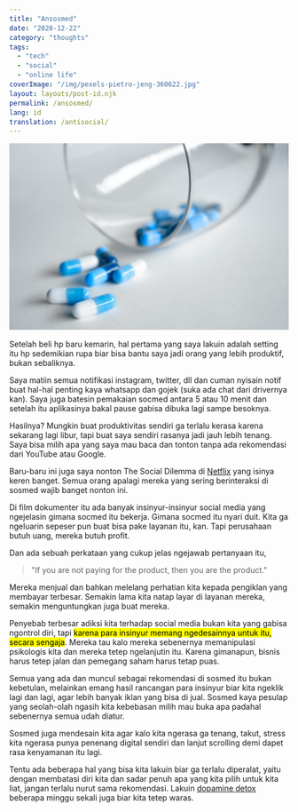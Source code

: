 ```yaml
---
title: "Ansosmed"
date: "2020-12-22"
category: "thoughts"
tags:
  - "tech"
  - "social"
  - "online life"
coverImage: "/img/pexels-pietro-jeng-360622.jpg"
layout: layouts/post-id.njk
permalink: /ansosmed/
lang: id
translation: /antisocial/
---
```


![ansosmed](/img/pexels-pietro-jeng-360622.jpg)

Setelah beli hp baru kemarin, hal pertama yang saya lakuin adalah setting itu hp sedemikian rupa biar bisa bantu saya jadi orang yang lebih produktif, bukan sebaliknya.

Saya matiin semua notifikasi instagram, twitter, dll dan cuman nyisain notif buat hal-hal penting kaya whatsapp dan gojek (suka ada chat dari drivernya kan). Saya juga batesin pemakaian socmed antara 5 atau 10 menit dan setelah itu aplikasinya bakal pause gabisa dibuka lagi sampe besoknya.

Hasilnya? Mungkin buat produktivitas sendiri ga terlalu kerasa karena sekarang lagi libur, tapi buat saya sendiri rasanya jadi jauh lebih tenang. Saya bisa milih apa yang saya mau baca dan tonton tanpa ada rekomendasi dari YouTube atau Google.

Baru-baru ini juga saya nonton The Social Dilemma di [Netflix](https://www.netflix.com/title/81254224) yang isinya keren banget. Semua orang apalagi mereka yang sering berinteraksi di sosmed wajib banget nonton ini.

Di film dokumenter itu ada banyak insinyur-insinyur social media yang ngejelasin gimana socmed itu bekerja. Gimana socmed itu nyari duit. Kita ga ngeluarin sepeser pun buat bisa pake layanan itu, kan. Tapi perusahaan butuh uang, mereka butuh profit.

Dan ada sebuah perkataan yang cukup jelas ngejawab pertanyaan itu,

> "If you are not paying for the product, then you are the product."

Mereka menjual dan bahkan melelang perhatian kita kepada pengiklan yang membayar terbesar. Semakin lama kita natap layar di layanan mereka, semakin menguntungkan juga buat mereka.

Penyebab terbesar adiksi kita terhadap social media bukan kita yang gabisa ngontrol diri, tapi <mark>karena para insinyur memang ngedesainnya untuk itu, secara sengaja</mark>. Mereka tau kalo mereka sebenernya memanipulasi psikologis kita dan mereka tetep ngelanjutin itu. Karena gimanapun, bisnis harus tetep jalan dan pemegang saham harus tetap puas.

Semua yang ada dan muncul sebagai rekomendasi di sosmed itu bukan kebetulan, melainkan emang hasil rancangan para insinyur biar kita ngeklik lagi dan lagi, agar lebih banyak iklan yang bisa di jual. Sosmed kaya pesulap yang seolah-olah ngasih kita kebebasan milih mau buka apa padahal sebenernya semua udah diatur.

Sosmed juga mendesain kita agar kalo kita ngerasa ga tenang, takut, stress kita ngerasa punya penenang digital sendiri dan lanjut scrolling demi dapet rasa kenyamanan itu lagi.

Tentu ada beberapa hal yang bisa kita lakuin biar ga terlalu diperalat, yaitu dengan membatasi diri kita dan sadar penuh apa yang kita pilih untuk kita liat, jangan terlalu nurut sama rekomendasi. Lakuin [dopamine detox](/dopamin/) beberapa minggu sekali juga biar kita tetep waras.
